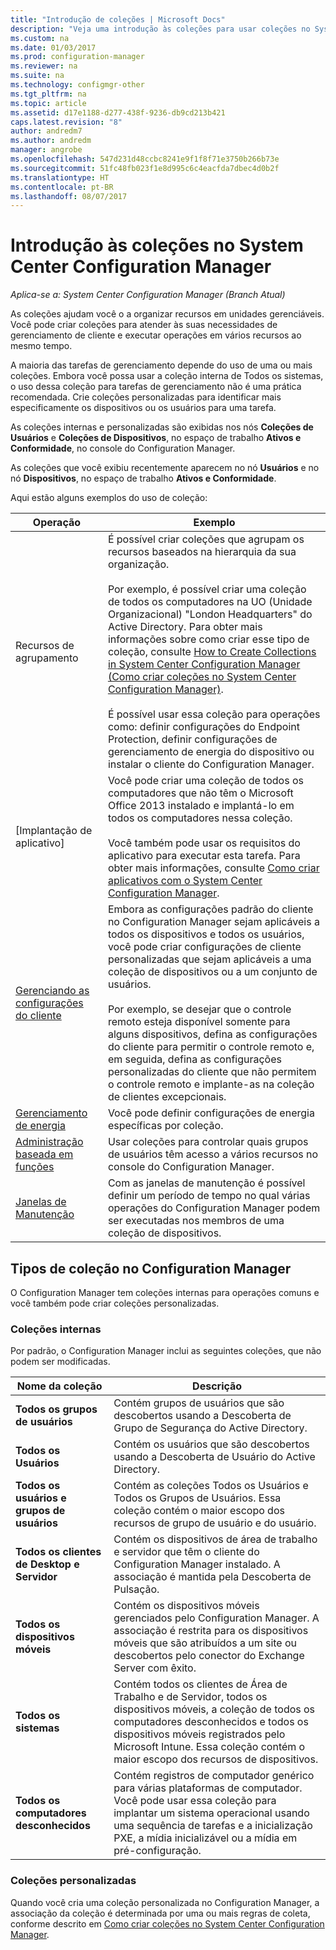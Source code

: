 ```yaml
---
title: "Introdução de coleções | Microsoft Docs"
description: "Veja uma introdução às coleções para usar coleções no System Center Configuration Manager."
ms.custom: na
ms.date: 01/03/2017
ms.prod: configuration-manager
ms.reviewer: na
ms.suite: na
ms.technology: configmgr-other
ms.tgt_pltfrm: na
ms.topic: article
ms.assetid: d17e1188-d277-438f-9236-db9cd213b421
caps.latest.revision: "8"
author: andredm7
ms.author: andredm
manager: angrobe
ms.openlocfilehash: 547d231d48ccbc8241e9f1f8f71e3750b266b73e
ms.sourcegitcommit: 51fc48fb023f1e8d995c6c4eacfda7dbec4d0b2f
ms.translationtype: HT
ms.contentlocale: pt-BR
ms.lasthandoff: 08/07/2017
---
```

# <a name="introduction-to-collections-in-system-center-configuration-manager"></a>Introdução às coleções no System Center Configuration Manager

*Aplica-se a: System Center Configuration Manager (Branch Atual)*

As coleções ajudam você o a organizar recursos em unidades gerenciáveis. Você pode criar coleções para atender às suas necessidades de gerenciamento de cliente e executar operações em vários recursos ao mesmo tempo. 

A maioria das tarefas de gerenciamento depende do uso de uma ou mais coleções. Embora você possa usar a coleção interna de Todos os sistemas, o uso dessa coleção para tarefas de gerenciamento não é uma prática recomendada. Crie coleções personalizadas para identificar mais especificamente os dispositivos ou os usuários para uma tarefa.  

 As coleções internas e personalizadas são exibidas nos nós **Coleções de Usuários** e **Coleções de Dispositivos**, no espaço de trabalho **Ativos e Conformidade**, no console do Configuration Manager.  

 As coleções que você exibiu recentemente aparecem no nó **Usuários** e no nó **Dispositivos**, no espaço de trabalho **Ativos e Conformidade**.  

Aqui estão alguns exemplos do uso de coleção:  

|Operação|Exemplo|  
|---------|-------|  
|Recursos de agrupamento|É possível criar coleções que agrupam os recursos baseados na hierarquia da sua organização.<br /><br /> Por exemplo, é possível criar uma coleção de todos os computadores na UO (Unidade Organizacional) "London Headquarters" do Active Directory. Para obter mais informações sobre como criar esse tipo de coleção, consulte [How to Create Collections in System Center Configuration Manager (Como criar coleções no System Center Configuration Manager)](../../../../core/clients/manage/collections/create-collections.md).<br /><br /> É possível usar essa coleção para operações como: definir configurações do Endpoint Protection, definir configurações de gerenciamento de energia do dispositivo ou instalar o cliente do Configuration Manager.|  
|[Implantação de aplicativo]|Você pode criar uma coleção de todos os computadores que não têm o Microsoft Office 2013 instalado e implantá-lo em todos os computadores nessa coleção.<br /><br /> Você também pode usar os requisitos do aplicativo para executar esta tarefa. Para obter mais informações, consulte [Como criar aplicativos com o System Center Configuration Manager](../../../../apps/deploy-use/create-applications.md).|  
|[Gerenciando as configurações do cliente](../../../../core/clients/deploy/about-client-settings.md)|Embora as configurações padrão do cliente no Configuration Manager sejam aplicáveis a todos os dispositivos e todos os usuários, você pode criar configurações de cliente personalizadas que sejam aplicáveis a uma coleção de dispositivos ou a um conjunto de usuários.<br /><br /> Por exemplo, se desejar que o controle remoto esteja disponível somente para alguns dispositivos, defina as configurações do cliente para permitir o controle remoto e, em seguida, defina as configurações personalizadas do cliente que não permitem o controle remoto e implante-as na coleção de clientes excepcionais. |  
|[Gerenciamento de energia](../power/introduction-to-power-management.md)|Você pode definir configurações de energia específicas por coleção.|  
|[Administração baseada em funções](../../../../core/servers/deploy/configure/configure-role-based-administration.md)|Usar coleções para controlar quais grupos de usuários têm acesso a vários recursos no console do Configuration Manager.|  
|[Janelas de Manutenção](../../../../core/clients/manage/collections/use-maintenance-windows.md)|Com as janelas de manutenção é possível definir um período de tempo no qual várias operações do Configuration Manager podem ser executadas nos membros de uma coleção de dispositivos. |  


## <a name="collection-types-in-configuration-manager"></a>Tipos de coleção no Configuration Manager  
 O Configuration Manager tem coleções internas para operações comuns e você também pode criar coleções personalizadas.   

### <a name="built-in-collections"></a>Coleções internas  
 Por padrão, o Configuration Manager inclui as seguintes coleções, que não podem ser modificadas.  

|**Nome da coleção**|Descrição|  
|-------------------------|-----------------|  
|**Todos os grupos de usuários**|Contém grupos de usuários que são descobertos usando a Descoberta de Grupo de Segurança do Active Directory.|  
|**Todos os Usuários**|Contém os usuários que são descobertos usando a Descoberta de Usuário do Active Directory.|  
|**Todos os usuários e grupos de usuários**|Contém as coleções Todos os Usuários e Todos os Grupos de Usuários. Essa coleção contém o maior escopo dos recursos de grupo de usuário e do usuário.|  
|**Todos os clientes de Desktop e Servidor**|Contém os dispositivos de área de trabalho e servidor que têm o cliente do Configuration Manager instalado. A associação é mantida pela Descoberta de Pulsação.|  
|**Todos os dispositivos móveis**|Contém os dispositivos móveis gerenciados pelo Configuration Manager. A associação é restrita para os dispositivos móveis que são atribuídos a um site ou descobertos pelo conector do Exchange Server com êxito.|  
|**Todos os sistemas**|Contém todos os clientes de Área de Trabalho e de Servidor, todos os dispositivos móveis, a coleção de todos os computadores desconhecidos e todos os dispositivos móveis registrados pelo Microsoft Intune. Essa coleção contém o maior escopo dos recursos de dispositivos.|  
|**Todos os computadores desconhecidos**|Contém registros de computador genérico para várias plataformas de computador. Você pode usar essa coleção para implantar um sistema operacional usando uma sequência de tarefas e a inicialização PXE, a mídia inicializável ou a mídia em pré-configuração.|  

### <a name="custom-collections"></a>Coleções personalizadas  
 Quando você cria uma coleção personalizada no Configuration Manager, a associação da coleção é determinada por uma ou mais regras de coleta, conforme descrito em [Como criar coleções no System Center Configuration Manager](../../../../core/clients/manage/collections/create-collections.md). 

